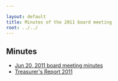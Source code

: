 ```yaml
---

layout: default
title: Minutes of the 2011 board meeting
root: ../../
---
```


Minutes
-------

-   <a href="Jun-20-2011-minutes.html">Jun 20, 2011 board meeting minutes</a>
-   <a href="NAACL_Treasurers_Report_2011.pdf">Treasurer's Report 2011</a>

